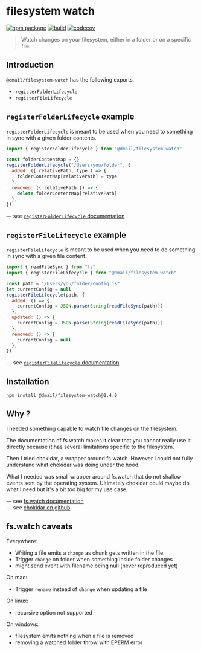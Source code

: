 # filesystem watch

[![npm package](https://img.shields.io/npm/v/@dmail/filesystem-watch.svg)](https://www.npmjs.com/package/@dmail/filesystem-watch)
[![build](https://travis-ci.com/dmail/filesystem-watch.svg?branch=master)](http://travis-ci.com/dmail/filesystem-watch)
[![codecov](https://codecov.io/gh/dmail/filesystem-watch/branch/master/graph/badge.svg)](https://codecov.io/gh/dmail/filesystem-watch)

> Watch changes on your filesystem, either in a folder or on a specific file.

## Introduction

`@dmail/filesystem-watch` has the following exports.<br />

- `registerFolderLifecycle`
- `registerFileLifecycle`

## `registerFolderLifecycle` example

`registerFolderLifecycle` is meant to be used when you need to something in sync with a given folder contents.

```js
import { registerFolderLifecycle } from "@dmail/filesystem-watch"

const folderContentMap = {}
registerFolderLifecycle("/Users/you/folder", {
  added: ({ relativePath, type ) => {
    folderContentMap[relativePath] = type
  },
  removed: ({ relativePath }) => {
    delete folderContentMap[relativePath]
  },
})
```

— see [`registerFolderLifecycle` documentation](./docs/register-folder-lifecycle-doc.md)

## `registerFileLifecycle` example

`registerFileLifecycle` is meant to be used when you need to do something in sync with a given file content.

```js
import { readFileSync } from "fs"
import { registerFileLifecycle } from "@dmail/filesystem-watch"

const path = "/Users/you/folder/config.js"
let currentConfig = null
registerFileLifecycle(path, {
  added: () => {
    currentConfig = JSON.parse(String(readFileSync(path)))
  },
  updated: () => {
    currentConfig = JSON.parse(String(readFileSync(path)))
  },
  removed: () => {
    currentConfig = null
  },
})
```

— see [`registerFileLifecycle` documentation](./docs/register-file-lifecycle-doc.md)

## Installation

```console
npm install @dmail/filesystem-watch@2.4.0
```

## Why ?

I needed something capable to watch file changes on the filesystem.<br />

The documentation of fs.watch makes it clear that you cannot really use it directly because it has several limitations specific to the filesystem.<br />

Then I tried chokidar, a wrapper around fs.watch. However I could not fully understand what chokidar was doing under the hood.<br />

What I needed was small wrapper around fs.watch that do not shallow events sent by the operating system. Ultimately chokidar could maybe do what I need but it's a bit too big for my use case.

— see [fs.watch documentation](https://nodejs.org/docs/latest/api/fs.html#fs_fs_watch_filename_options_listener)<br />
— see [chokidar on github](https://github.com/paulmillr/chokidar)

## fs.watch caveats

Everywhere:

- Writing a file emits a `change` as chunk gets written in the file.
- Trigger `change` on folder when something inside folder changes
- might send event with filename being null (never reproduced yet)

On mac:

- Trigger `rename` instead of `change` when updating a file

On linux:

- recursive option not supported

On windows:

- filesystem emits nothing when a file is removed
- removing a watched folder throw with EPERM error
